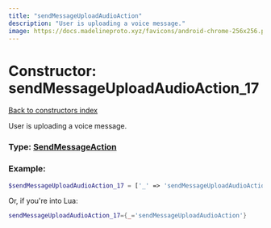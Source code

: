 ```yaml
---
title: "sendMessageUploadAudioAction"
description: "User is uploading a voice message."
image: https://docs.madelineproto.xyz/favicons/android-chrome-256x256.png
---
```

# Constructor: sendMessageUploadAudioAction\_17  
[Back to constructors index](index.md)



User is uploading a voice message.




### Type: [SendMessageAction](../types/SendMessageAction.md)


### Example:

```php
$sendMessageUploadAudioAction_17 = ['_' => 'sendMessageUploadAudioAction'];
```  


Or, if you're into Lua:

```lua
sendMessageUploadAudioAction_17={_='sendMessageUploadAudioAction'}

```


